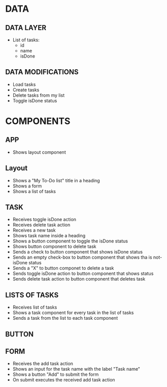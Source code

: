 # DATA

## DATA LAYER

- List of tasks:
  - id
  - name
  - isDone

## DATA MODIFICATIONS

- Load tasks
- Create tasks
- Delete tasks from my list
- Toggle isDone status

# COMPONENTS

## APP

- Shows layout component

## Layout

- Shows a "My To-Do list" title in a heading
- Shows a form
- Shows a list of tasks

## TASK

- Receives toggle isDone action
- Receives delete task action
- Receives a new task
- Shows task name inside a heading
- Shows a button component to toggle the isDone status
- Shows button component to delete task
- Sends a check to button component that shows isDone status
- Sends an empty check-box to button component that shows tha is not-isDone status
- Sends a "X" to button componet to delete a task
- Sends toggle isDone action to button component that shows status
- Sends delete task action to button component that deletes task

## LISTS OF TASKS

- Receives list of tasks
- Shows a task component for every task in the list of tasks
- Sends a task from the list to each task component

## BUTTON

## FORM

- Receives the add task action
- Shows an input for the task name with the label "Task name"
- Shows a button "Add" to submit the form
- On submit executes the received add task action

